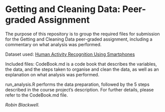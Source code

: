 Getting and Cleaning Data: Peer-graded Assignment
=================================================

The purpose of this repository is to group the required files for
submission for the Getting and Cleaning Data peer-graded assignment,
including a commentary on what analysis was performed.

Dataset used: [Human Activity Recognition Using
Smartphones](http://archive.ics.uci.edu/ml/datasets/Human+Activity+Recognition+Using+Smartphones)

Included files: CodeBook.md is a code book that describes the variables,
the data, and the steps taken to organise and clean the data, as well as
an explanation on what analysis was performed.

run\_analysis.R performs the data preparation, followed by the 5 steps
described in the course project’s description. For further details,
please refer to the CodeBook.md file.

*Robin Blackwell.*
